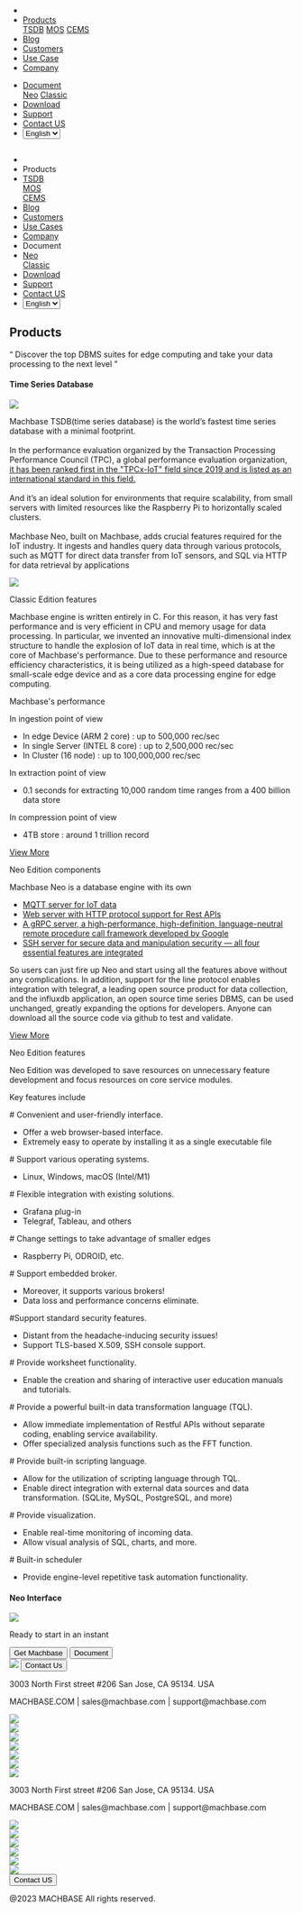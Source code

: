 ---
---

<head>
  <link rel="stylesheet" type="text/css" href="../css/common.css" />
  <link rel="stylesheet" type="text/css" href="../css/style.css" />
</head>
<body>
  <nav>
    <div class="homepage-menu-wrap">
      <div class="menu-left">
        <ul class="menu-left-ul">
          <li class="menu-logo">
            <a href="/home"><img src="../img/logo_machbase.png" alt="" /></a>
          </li>
          <li class="menu-a products-menu-wrap" id="productsMenuWrap">
            <div>
              <a
                class="menu_active_border"
                id="menuActiveBorder"
                href="/home/tsdb"
                >Products</a
              >
              <div class="dropdown" id="dropdown">
                <a class="dropdown-link" href="/home/tsdb">TSDB</a>
                <a class="dropdown-link" href="/home/mos">MOS</a>
                <a
                  class="dropdown-link"
                  href="https://www.cems.ai/home-eng/"
                  target="_blank"
                  >CEMS</a
                >
              </div>
            </div>
          </li>
          <li class="menu-a"><a href="/home/blog">Blog</a></li>
          <li class="menu-a"><a href="/home/customers">Customers</a></li>
          <li class="menu-a"><a href="/home/usecase">Use Case</a></li>
          <li class="menu-a"><a href="/home/company">Company</a></li>
        </ul>
      </div>
      <div class="menu-right">
        <ul class="menu-right-ul">
          <li class="menu-a docs-menu-wrap" id="docsMenuWrap">
            <a href=""
              ><div>
                <a class="menu_active_border" id="menuActiveBorder" href=""
                  >Document</a
                >
                <div class="dropdown-docs" id="dropdownDocs">
                  <a class="dropdown-link" href="/neo" target="_blank">Neo</a>
                  <a class="dropdown-link" href="/dbms" target="_blank">Classic</a>
                </div>
              </div></a
            >
          </li>
          <li class="menu-a"><a href="/home/download">Download</a></li>
          <li class="menu-a">
            <a href="https://support.machbase.com/hc/en-us">Support</a>
          </li>
           <li class="menu-a"><a href="/home/contactus">Contact US</a></li>
        <li class="menu-a"><select id="languageSelector" onchange="changeLanguage()">
        <option value="en">English</option>
        <option value="kr">한국어</option>
    </select></li>
        </ul>
      </div>
    </div>
  </nav>
  <nav class="tablet-menu-wrap">
    <a href="/kr/home"><img src="../img/logo_machbase.png" alt="" /></a>
    <div class="tablet-menu-icon">
      <div class="tablet-bar"></div>
      <div class="tablet-bar"></div>
      <div class="tablet-bar"></div>
    </div>
    <div class="tablet-menu">
      <ul>
        <div class="tablet-menu-title">
          <a class="tablet-logo" href="/home"
            ><img src="../img/logo_machbase.png" alt=""
          /></a>
        </div>
        <li></li>
        <li class="products-toggle">Products</li>
        <li>
          <div class="products-content">
            <div class="products-sub"><a href="/home/tsdb">TSDB</a></div>
            <div class="products-num"><a href="/home/mos">MOS</a></div>
            <div class="products-cems">
              <a href="https://www.cems.ai/home-eng/" target="_blank">CEMS</a>
            </div>
          </div>
        </li>
        <li><a href="/home/blog">Blog</a></li>
        <li><a href="/home/customers">Customers</a></li>
        <li><a href="/home/usecase">Use Cases</a></li>
        <li><a href="/home/company">Company</a></li>
        <li class="docs-toggle">Document</li>
        <li>
          <div class="docs-content">
            <div class="docs-sub"><a href="/neo" target="_blank">Neo</a></div>
            <div class="docs-num"><a href="/dbms" target="_blank">Classic</a></div>
          </div>
        </li>
        <li><a href="/home/download">Download</a></li>
        <li><a href="https://support.machbase.com/hc/en-us">Support</a></li>
           <li><a href="/home/download">Contact US</a></li>
<li><select id="languageSelector2" onchange="changeLanguage2()">
        <option value="en">English</option>
        <option value="kr">한국어</option>
    </select>
    </li>
      </ul>
    </div>
  </nav>
  <section class="product_sction0 section0">
    <div>
      <h1 class="sub_page_title">Products</h1>
      <p class="sub_page_titletext">
        “ Discover the top DBMS suites for edge computing and take your data
        processing to the next level ”
      </p>
    </div>
  </section>
  <section class="section2 main_section2">
    <div>
      <h4 class="sub_title company-margin-top">Time Series Database</h4>
      <div class="bar"><img src="../img/bar.png" /></div>
    </div>
    <div class="product-sub-titlebox">
      <div>
        <p class="product-sub-title-text">
          Machbase TSDB(time series database) is the world’s fastest time series
          database with a minimal footprint.<br /><br />In the performance
          evaluation organized by the Transaction Processing Performance Council
          (TPC), a global performance evaluation organization,
          <a href="/home/company#performance" class="products-tpc-link"
            >it has been ranked first in the "TPCx-IoT" field since 2019 and is
            listed as an international standard in this field.<span>
              <!-- <img
              class="products-link-img"
              src="../img/company_link.png"
              alt="" /> -->
            </span></a
          ><br /><br />
          And it’s an ideal solution for environments that require scalability,
          from small servers with limited resources like the Raspberry Pi to
          horizontally scaled clusters.<br /><br />Machbase Neo, built on
          Machbase, adds crucial features required for the IoT industry. It
          ingests and handles query data through various protocols, such as MQTT
          for direct data transfer from IoT sensors, and SQL via HTTP for data
          retrieval by applications
        </p>
      </div>
    </div>
  </section>
  <section class="neo_scroll_map_wrap">
    <div class="neo_scroll_map">
      <div ref="scrollLeft" class="neo_scroll_left">
        <div class="neo_scroll"><img src="../img/tsdb.png" /></div>
      </div>
      <div class="neo_scroll_right">
        <div class="neo_scorll_box_wrap">
          <div class="classic_sub_wrap">
            <div class="classic_sub">
              <div class="scroll-title-wrap">
                <p>Classic Edition features</p>
              </div>
              <div class="scroll-contents-wrap">
                <p class="scroll-content">
                  Machbase engine is written entirely in C. For this reason, it
                  has very fast performance and is very efficient in CPU and
                  memory usage for data processing. In particular, we invented
                  an innovative multi-dimensional index structure to handle the
                  explosion of IoT data in real time, which is at the core of
                  Machbase's performance. Due to these performance and resource
                  efficiency characteristics, it is being utilized as a
                  high-speed database for small-scale edge device and as a core
                  data processing engine for edge computing.
                </p>
              </div>
              <div class="scroll-sub-title-wrap">
                <p class="scroll-sub-title">Machbase's performance</p>
                <p class="scroll-sub-text">In ingestion point of view</p>
                <ul>
                  <li>In edge Device (ARM 2 core) : up to 500,000 rec/sec</li>
                  <li>
                    In single Server (INTEL 8 core) : up to 2,500,000 rec/sec
                  </li>
                  <li>In Cluster (16 node) : up to 100,000,000 rec/sec</li>
                </ul>
                <p class="scroll-sub-text">In extraction point of view</p>
                <ul>
                  <li>
                    0.1 seconds for extracting 10,000 random time ranges from a
                    400 billion data store
                  </li>
                </ul>
                <p class="scroll-sub-text">In compression point of view</p>
                <ul>
                  <li>4TB store : around 1 trillion record</li>
                </ul>
              </div>
              <span>
                <a
                  class="main_why_more product-margin-bottom"
                  href="https://docs.machbase.com/en/"
                  target="_blank"
                >
                  View More<ArrowSvg />
                </a>
              </span>
            </div>
          </div>
          <div ref="classicSubWrapRef" class="neo_sub_wrap" id="scroll1">
            <div class="neo_sub">
              <div class="scroll-title-wrap">
                <p>Neo Edition components</p>
              </div>
              <div class="scroll-sub-title-wrap">
                <p class="scroll-sub-title">
                  Machbase Neo is a database engine with its own
                </p>
                <ul class="product-margin-bottom">
                  <a
                    class="product-link"
                    href="https://neo.machbase.com/docs/api-mqtt/"
                    target="_blank"
                    ><li>MQTT server for IoT data</li></a
                  >
                  <a
                    class="product-link"
                    href="https://neo.machbase.com/docs/api-http/"
                    target="_blank"
                    ><li>
                      Web server with HTTP protocol support for Rest APIs
                    </li></a
                  >
                  <a
                    class="product-link"
                    href="https://neo.machbase.com/docs/api-grpc/"
                    target="_blank"
                    ><li>
                      A gRPC server, a high-performance, high-definition,
                      language-neutral remote procedure call framework developed
                      by Google
                    </li></a
                  >
                  <a
                    class="product-link"
                    href="https://neo.machbase.com/docs/operations/13.ssh-access/"
                    target="_blank"
                    ><li>
                      SSH server for secure data and manipulation security — all
                      four essential features are integrated
                    </li></a
                  >
                </ul>
                <div class="scroll-contents-wrap">
                  <p class="scroll-content">
                    So users can just fire up Neo and start using all the
                    features above without any complications. In addition,
                    support for the line protocol enables integration with
                    telegraf, a leading open source product for data collection,
                    and the influxdb application, an open source time series
                    DBMS, can be used unchanged, greatly expanding the options
                    for developers. Anyone can download all the source code via
                    github to test and validate.
                  </p>
                  <a
                    class="main_why_more product-margin-bottom"
                    href="https://neo.machbase.com/"
                    target="_blank"
                  >
                    View More<ArrowSvg />
                  </a>
                </div>
              </div>
            </div>
          </div>
          <div ref="neoSubWrapRef" class="neo_use_sub_wrap" id="scroll2">
            <div class="neo_use_sub product-link-bottom">
              <div class="scroll-title-wrap">
                <p>Neo Edition features</p>
              </div>
              <div class="scroll-contents-wrap">
                <p class="scroll-content">
                  Neo Edition was developed to save resources on unnecessary
                  feature development and focus resources on core service
                  modules.
                </p>
              </div>
              <div class="scroll-sub-title-wrap">
                <p class="scroll-sub-title">Key features include</p>
                <p class="scroll-sub-item">
                  # Convenient and user-friendly interface.
                </p>
                <ul>
                  <li>Offer a web browser-based interface.</li>
                  <li>
                    Extremely easy to operate by installing it as a single
                    executable file
                  </li>
                </ul>
                <p class="scroll-sub-item">
                  # Support various operating systems.
                </p>
                <ul>
                  <li>Linux, Windows, macOS (Intel/M1)</li>
                </ul>
                <p class="scroll-sub-item">
                  # Flexible integration with existing solutions.
                </p>
                <ul>
                  <li>Grafana plug-in</li>
                  <li>Telegraf, Tableau, and others</li>
                </ul>
                <p class="scroll-sub-item">
                  # Change settings to take advantage of smaller edges
                </p>
                <ul>
                  <li>Raspberry Pi, ODROID, etc.</li>
                </ul>
                <p class="scroll-sub-item"># Support embedded broker.</p>
                <ul>
                  <li>Moreover, it supports various brokers!</li>
                  <li>Data loss and performance concerns eliminate.</li>
                </ul>
                <p class="scroll-sub-item">
                  #Support standard security features.
                </p>
                <ul>
                  <li>Distant from the headache-inducing security issues!</li>
                  <li>Support TLS-based X.509, SSH console support.</li>
                </ul>
                <p class="scroll-sub-item">
                  # Provide worksheet functionality.
                </p>
                <ul>
                  <li>
                    Enable the creation and sharing of interactive user
                    education manuals and tutorials.
                  </li>
                </ul>
                <p class="scroll-sub-item">
                  # Provide a powerful built-in data transformation language
                  (TQL).
                </p>
                <ul>
                  <li>
                    Allow immediate implementation of Restful APIs without
                    separate coding, enabling service availability.
                  </li>
                  <li>
                    Offer specialized analysis functions such as the FFT
                    function.
                  </li>
                </ul>
                <p class="scroll-sub-item">
                  # Provide built-in scripting language.
                </p>
                <ul>
                  <li>
                    Allow for the utilization of scripting language through TQL.
                  </li>
                  <li>
                    Enable direct integration with external data sources and
                    data transformation. (SQLite, MySQL, PostgreSQL, and more)
                  </li>
                </ul>
                <p class="scroll-sub-item"># Provide visualization.</p>
                <ul>
                  <li>Enable real-time monitoring of incoming data.</li>
                  <li>Allow visual analysis of SQL, charts, and more.</li>
                </ul>
                <p class="scroll-sub-item"># Built-in scheduler</p>
                <ul>
                  <li>
                    Provide engine-level repetitive task automation
                    functionality.
                  </li>
                </ul>
              </div>
            </div>
          </div>
        </div>
      </div>
    </div>
  </section>
  <section>
    <h4 class="sub_title company-margin-top">Neo Interface</h4>
    <div class="bar"><img src="../img/bar.png" /></div>
    <div class="neo_interface_wrap">
      <img class="neo_interface" src="../img/neo_interface.png" alt="" />
    </div>
  </section>
  <section>
    <div class="next-navi_wrap">
      <div class="next-navi">
        <div class="next-navi-wrap">
          <div class="next-navi-text-wrap">
            <p class="next-navi-text">Ready to start in an instant</p>
          </div>
          <div class="next-navi-btn-wrap">
            <button
              onclick="location.href='/home/download'"
              class="next-navi-btn"
            >
              Get Machbase
            </button>
            <a target="_blank" href="https://neo.machbase.com/"
              ><button class="next-navi-btn">Document</button></a
            >
          </div>
        </div>
      </div>
    </div>
  </section>
</body>
<footer>
  <div class="footer_inner">
    <div class="footer-logo">
      <img class="footer-logo-img" src="../img/machbase-logo-w.png" />
      <a href="/home/contactus">
        <button class="contactus">Contact Us</button>
      </a>
    </div>
    <div>
      <p class="footertext">
        3003 North First street #206 San Jose, CA 95134. USA
      </p>
    </div>
    <div class="footer_box">
      <div class="footer_text">
        <p>MACHBASE.COM | sales@machbase.com | support@machbase.com</p>
        <p class="footer_margin_top"></p>
      </div>
      <div class="sns">
        <div>
          <a href="https://twitter.com/machbase" target="_blank"
            ><img class="sns-img" src="../img/twitter.png"
          /></a>
        </div>
        <div>
          <a href="https://github.com/machbase" target="_blank"
            ><img class="sns-img" src="../img/github.png"
          /></a>
        </div>
        <div>
          <a href="https://www.linkedin.com/company/machbase" target="_blank"
            ><img class="sns-img" src="../img/linkedin.png"
          /></a>
        </div>
        <div>
          <a href="https://www.facebook.com/MACHBASE/" target="_blank"
            ><img class="sns-img" src="../img/facebook.png"
          /></a>
        </div>
        <div>
          <a href="https://www.slideshare.net/machbase" target="_blank"
            ><img class="sns-img" src="../img/slideshare.png"
          /></a>
        </div>
        <div>
          <a href="https://medium.com/machbase" target="_blank"
            ><img class="sns-img" src="../img/medium.png"
          /></a>
        </div>
      </div>
    </div>
  </div>
  <div class="footer_tablet_inner">
    <div class="footer-logo">
      <img class="footer-logo-img" src="../img/machbase-logo-w.png" />
    </div>
    <div>
      <p class="footertext">
        3003 North First street #206 San Jose, CA 95134. USA
      </p>
    </div>
    <div class="footer_box">
      <div class="footer_text">
        <p>MACHBASE.COM | sales@machbase.com | support@machbase.com</p>
      </div>
      <div class="sns">
        <div>
          <a href="https://twitter.com/machbase" target="_blank"
            ><img class="sns-img" src="../img/twitter.png"
          /></a>
        </div>
        <div>
          <a href="https://github.com/machbase" target="_blank"
            ><img class="sns-img" src="../img/github.png"
          /></a>
        </div>
        <div>
          <a href="https://www.linkedin.com/company/machbase" target="_blank"
            ><img class="sns-img" src="../img/linkedin.png"
          /></a>
        </div>
        <div>
          <a href="https://www.facebook.com/MACHBASE/" target="_blank"
            ><img class="sns-img" src="../img/facebook.png"
          /></a>
        </div>
        <div>
          <a href="https://www.slideshare.net/machbase" target="_blank"
            ><img class="sns-img" src="../img/slideshare.png"
          /></a>
        </div>
        <div>
          <a href="https://medium.com/machbase" target="_blank"
            ><img class="sns-img" src="../img/medium.png"
          /></a>
        </div>
      </div>
      <a href="/home/contactus">
        <button class="contactus">Contact US</button>
      </a>
    </div>
  </div>
  <div class="machbase_right">
    <p>@2023 MACHBASE All rights reserved.</p>
  </div>
</footer>
<script>
  //drop down menu
  const productsMenuWrap = document.getElementById("productsMenuWrap");
  const docsMenuWrap = document.getElementById("docsMenuWrap");
  const dropdown = document.getElementById("dropdown");
  dropdown.style.display = "none";
  productsMenuWrap.addEventListener("mouseover", function () {
    dropdown.style.display = "block";
  });
  productsMenuWrap.addEventListener("mouseout", function () {
    dropdown.style.display = "none";
  });
  docsMenuWrap.addEventListener("mouseover", function () {
    dropdownDocs.style.display = "block";
  });
  docsMenuWrap.addEventListener("mouseout", function () {
    dropdownDocs.style.display = "none";
  });
  //tablet menu
  const menuIcon = document.querySelector(".tablet-menu-icon");
  const tabletMenu = document.querySelector(".tablet-menu");
  const productsToggle = document.querySelector(".products-toggle");
  const productsSub = document.querySelector(".products-sub");
  const productsNum = document.querySelector(".products-num");
  const productsCems = document.querySelector(".products-cems");
  const docsToggle = document.querySelector(".docs-toggle");
  const docsSub = document.querySelector(".docs-sub");
  const docsNum = document.querySelector(".docs-num");
  menuIcon.addEventListener("click", () => {
    tabletMenu.classList.toggle("show");
    menuIcon.classList.toggle("is-active");
  });
  productsToggle.addEventListener("click", () => {
    productsSub.classList.toggle("show");
    productsNum.classList.toggle("show");
    productsCems.classList.toggle("show");
  });
  docsToggle.addEventListener("click", () => {
    docsSub.classList.toggle("show");
    docsNum.classList.toggle("show");
  });
    //change lang
  let language;
  let storageData = sessionStorage.getItem("lang");
  if (storageData) {
    language = storageData;
  } else {
    var userLang = navigator.language || navigator.userLanguage;
    if (userLang !== "ko") {
      sessionStorage.setItem("lang", userLang);
      language = "en";
    } else {
      sessionStorage.setItem("lang", "ko");
      language = "kr";
      location.href = location.origin + "/kr" + location.pathname;
    }
  }
  function changeLanguage() {
    var languageSelector = document.getElementById("languageSelector");
    var selectedLanguage = languageSelector.value;
    if (selectedLanguage === "kr") {
      location.href = location.origin + "/kr" + location.pathname;
    } 
}
  function changeLanguage2() {
    var languageSelector = document.getElementById("languageSelector2");
    var selectedLanguage = languageSelector.value;
    if (selectedLanguage === "kr") {
      location.href = location.origin + "/kr" + location.pathname;
    }
  }
  window.addEventListener("load", function() {
    var elementsWithDarkClass = document.querySelectorAll(".dark");
    for (var i = 0; i < elementsWithDarkClass.length; i++) {
        elementsWithDarkClass[i].classList.remove("dark");
    }
     var elementsWithColorScheme = document.querySelectorAll("[style*='color-scheme: dark;']");
    for (var i = 0; i < elementsWithColorScheme.length; i++) {
        elementsWithColorScheme[i].removeAttribute("style");
    }
});
</script>

